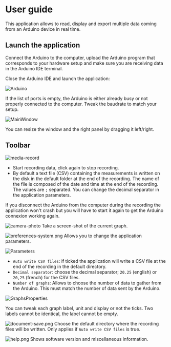 User guide
===
This application allows to read, display and export multiple data coming from an Arduino device in real time.

Launch the application
---

Connect the Arduino to the computer, upload the Arduino program that corresponds to your hardware setup and make sure you are receiving data in the Arduino IDE terminal.

Close the Arduino IDE and launch the application:

![Arduino](https://github.com/VictorLamoine/arduinoscope/raw/master/documentation/Arduino.png)

If the list of ports is empty, the Arduino is either already busy or not properly connected to the computer. Tweak the baudrate to match your setup.

![MainWindow](https://github.com/VictorLamoine/arduinoscope/raw/master/documentation/MainWindow.png)

You can resize the window and the right panel by dragging it left/right.

Toolbar
---
![media-record](https://github.com/VictorLamoine/arduinoscope/raw/master/icons/media-record.png)
- Start recording data, click again to stop recording.
- By default a text file (CSV) containing the measurements is written on the disk in the default folder at the end of the recording. The name of the file is composed of the date and time at the end of the recording. The values are `;` separated. You can change the decimal separator in the application parameters.

If you disconnect the Arduino from the computer during the recording the application won't crash but you will have to start it again to get the Arduino connexion working again.

![camera-photo](https://github.com/VictorLamoine/arduinoscope/raw/master/icons/camera-photo.png)
Take a screen-shot of the current graph.

![preferences-system.png](https://github.com/VictorLamoine/arduinoscope/raw/master/icons/preferences-system.png)
Allows you to change the application parameters.

![Parameters](https://github.com/VictorLamoine/arduinoscope/raw/master/documentation/Parameters.png)

- `Auto write CSV files`: if ticked the application will write a CSV file at the end of the recording in the default directory.
- `Decimal separator`: choose the decimal separator; `20.25` (english) or `20,25` (french) for the CSV files.
- `Number of graphs`: Allows to choose the number of data to gather from the Arduino. This must match the number of data sent by the Arduino.

![GraphsProperties](https://github.com/VictorLamoine/arduinoscope/raw/master/documentation/GraphsProperties.png)

You can tweak each graph label, unit and display or not the ticks. Two labels cannot be identical, the label cannot be empty.

![document-save.png](https://github.com/VictorLamoine/arduinoscope/raw/master/icons/document-save.png)
Choose the default directory where the recording files will be written. Only applies if `Auto write CSV files` is true.

![help.png](https://github.com/VictorLamoine/arduinoscope/raw/master/icons/help.png)
Shows software version and miscellaneous information.

